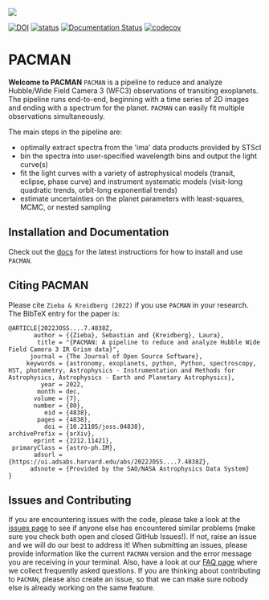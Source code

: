 ![](https://github.com/sebastian-zieba/PACMAN/blob/master/docs/source/media/Pacman_V2.gif)

[![DOI](https://zenodo.org/badge/278655981.svg)](https://zenodo.org/badge/latestdoi/278655981)
[![status](https://joss.theoj.org/papers/73b451e3272d57cc63d1be78c097ec4d/status.svg)](https://joss.theoj.org/papers/73b451e3272d57cc63d1be78c097ec4d)
[![Documentation Status](https://readthedocs.org/projects/pacmandocs/badge/?version=latest)](https://pacmandocs.readthedocs.io/en/latest/?badge=latest)
[![codecov](https://codecov.io/gh/sebastian-zieba/PACMAN/branch/master/graph/badge.svg?token=YGPOSJSH5Z)](https://codecov.io/gh/sebastian-zieba/PACMAN)


# PACMAN

**Welcome to PACMAN**
``PACMAN`` is a pipeline to reduce and analyze Hubble/Wide Field Camera 3 (WFC3) observations of transiting exoplanets. The pipeline runs end-to-end, beginning with a time series of 2D images and ending with a spectrum for the planet. ``PACMAN`` can easily fit multiple observations simultaneously.
                                                                                
The main steps in the pipeline are:                                             
                                                                                
- optimally extract spectra from the 'ima' data products provided by STScI      
- bin the spectra into user-specified wavelength bins and output the light curve(s)
- fit the light curves with a variety of astrophysical models (transit, eclipse, phase curve) and instrument systematic models (visit-long quadratic trends, orbit-long exponential trends)
- estimate uncertainties on the planet parameters with least-squares, MCMC, or nested sampling
                                                                                

## Installation and Documentation

Check out the [docs](https://pacmandocs.readthedocs.io/en/latest/) for the latest instructions for how to install and use ``PACMAN``.


## Citing PACMAN
Please cite ``Zieba & Kreidberg (2022)`` if you use ``PACMAN`` in your research. 
The BibTeX entry for the paper is:

    @ARTICLE{2022JOSS....7.4838Z,
           author = {{Zieba}, Sebastian and {Kreidberg}, Laura},
            title = "{PACMAN: A pipeline to reduce and analyze Hubble Wide Field Camera 3 IR Grism data}",
          journal = {The Journal of Open Source Software},
         keywords = {astronomy, exoplanets, python, Python, spectroscopy, HST, photometry, Astrophysics - Instrumentation and Methods for Astrophysics, Astrophysics - Earth and Planetary Astrophysics},
             year = 2022,
            month = dec,
           volume = {7},
           number = {80},
              eid = {4838},
            pages = {4838},
              doi = {10.21105/joss.04838},
    archivePrefix = {arXiv},
           eprint = {2212.11421},
     primaryClass = {astro-ph.IM},
           adsurl = {https://ui.adsabs.harvard.edu/abs/2022JOSS....7.4838Z},
          adsnote = {Provided by the SAO/NASA Astrophysics Data System}
    }


## Issues and Contributing

If you are encountering issues with the code, please take a look at the [issues page](https://github.com/sebastian-zieba/PACMAN/issues) to see if anyone else has encountered similar problems (make sure you check both open and closed GitHub Issues!). 
If not, raise an issue and we will do our best to address it! 
When submitting an issues, please provide information like the current ``PACMAN`` version and the error message you are receiving in your terminal.
Also, have a look at our [FAQ page](https://pacmandocs.readthedocs.io/en/latest/faq.html) where we collect frequently asked questions. 
If you are thinking about contributing to ``PACMAN``, please also create an issue, so that we can make sure nobody else is already working on the same feature.
